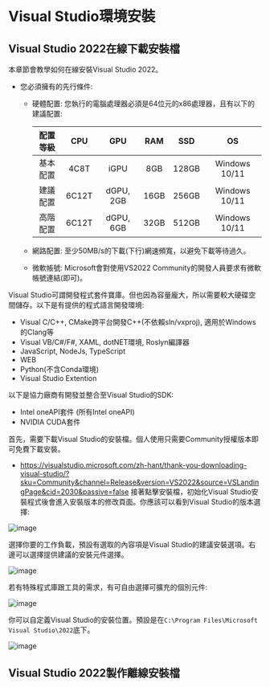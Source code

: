 # Visual Studio環境安裝

## Visual Studio 2022在線下載安裝檔
本章節會教學如何在線安裝Visual Studio 2022。
 - 您必須擁有的先行條件: 
     - 硬體配置: 您執行的電腦處理器必須是64位元的x86處理器，且有以下的建議配置:

         |  配置等級  |  CPU  |  GPU  |  RAM  |  SSD  |  OS  |
         |  :----:  |  :----:  |  :----:  |  :----:  |  :----:  |  :----:  |
         |  基本配置  |  4C8T  |  iGPU  |  8GB  |  128GB  |  Windows 10/11  |
         |  建議配置  |  6C12T  |  dGPU, 2GB  |  16GB  |  256GB  |  Windows 10/11  |
         |  高階配置  |  6C12T  |  dGPU, 6GB  |  32GB  |  512GB  |  Windows 10/11  |

     - 網路配置: 至少50MB/s的下載(下行)網速頻寬，以避免下載等待過久。
     - 微軟帳號: Microsoft會對使用VS2022 Community的開發人員要求有微軟帳號連結(即可)。

Visual Studio可謂開發程式套件寶庫。但也因為容量龐大，所以需要較大硬碟空間儲存。以下是有提供的程式語言開發環境:
 - Visual C/C++, CMake跨平台開發C++(不依賴sln/vxproj), 適用於Windows的Clang等
 - Visual VB/C#/F#, XAML, dotNET環境, Roslyn編譯器
 - JavaScript, NodeJs, TypeScript
 - WEB
 - Python(不含Conda環境)
 - Visual Studio Extention

以下是協力廠商有開發並整合至Visual Studio的SDK:
 - Intel oneAPI套件 (所有Intel oneAPI)
 - NVIDIA CUDA套件

首先，需要下載Visual Studio的安裝檔。個人使用只需要Community授權版本即可免費下載安裝。 

 - https://visualstudio.microsoft.com/zh-hant/thank-you-downloading-visual-studio/?sku=Community&channel=Release&version=VS2022&source=VSLandingPage&cid=2030&passive=false
接著點擊安裝檔，初始化Visual Studio安裝程式後會進入安裝版本的修改頁面。你應該可以看到Visual Studio的版本選擇:

![image](https://github.com/TaiXeflar/vscode_build_sample_repos/blob/main/Markdown_Readme/Fetch_Pics/vsInst1.png)

選擇你要的工作負載，預設有選取的內容項是Visual Studio的建議安裝選項。右邊可以選擇提供建議的安裝元件選擇。

![image](https://github.com/TaiXeflar/vscode_build_sample_repos/blob/main/Markdown_Readme/Fetch_Pics/vsInst2.png)

若有特殊程式庫跟工具的需求，有可自由選擇可擴充的個別元件:

![image](https://github.com/TaiXeflar/vscode_build_sample_repos/blob/main/Markdown_Readme/Fetch_Pics/vsInst3.png)

你可以自定義Visual Studio的安裝位置。預設是在`C:\Program Files\Microsoft Visual Studio\2022`底下。

![image](https://github.com/TaiXeflar/vscode_build_sample_repos/blob/main/Markdown_Readme/Fetch_Pics/vsInst4.png)








## Visual Studio 2022製作離線安裝檔